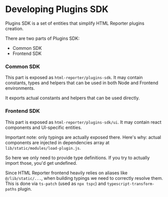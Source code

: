 # Developing Plugins SDK

Plugins SDK is a set of entities that simplify HTML Reporter plugins creation.

There are two parts of Plugins SDK:
- Common SDK
- Frontend SDK

### Common SDK

This part is exposed as `html-reporter/plugins-sdk`. It may contain constants, types and helpers that can be used in both Node and Frontend environments.

It exports actual constants and helpers that can be used directly.

### Frontend SDK

This part is exposed as `html-reporter/plugins-sdk/ui`. It may contain react components and UI-specific entities.

Important note: only typings are actually exposed there. Here's why: actual components are injected in dependencies array at `lib/static/modules/load-plugin.js`.

So here we only need to provide type definitions. If you try to actually import those, you'd get undefined.

Since HTML Reporter frontend heavily relies on aliases like `@/lib/static/...`, when building typings we need to correctly resolve them. This is done via `ts-patch` (used as `npx tspc`) and `typescript-transform-paths` plugin.
